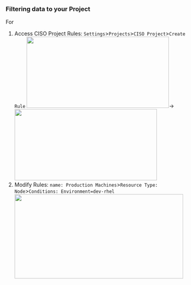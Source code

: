 ### Filtering data to your Project

For 

1. Access CISO Project Rules: `Settings`>`Projects`>`CISO Project`>`Create Rule`
<kbd><img src="https://raw.githubusercontent.com/danf425/ChefAutomate_LimitViewability/master/images/a2-projects-accesscisoproject.png" width="380" height="190"></kbd>→<kbd><img src="https://raw.githubusercontent.com/danf425/ChefAutomate_LimitViewability/master/images/a2-projects-accessrulecreation.png" width="380" height="190"></kbd>  
2. Modify Rules: `name: Production Machines`>`Resource Type: Node`>`Conditions: Environment=dev-rhel`
<kbd><img src="https://raw.githubusercontent.com/danf425/ChefAutomate_LimitViewability/master/images/a2-projects-saverule.png" width="450" height="225"></kbd>

